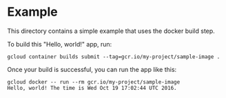 # Example

This directory contains a simple example that uses the docker build step.

To build this "Hello, world!" app, run:

```
gcloud container builds submit --tag=gcr.io/my-project/sample-image .
```

Once your build is successful, you can run the app like this:

```
gcloud docker -- run --rm gcr.io/my-project/sample-image
Hello, world! The time is Wed Oct 19 17:02:44 UTC 2016.
```

